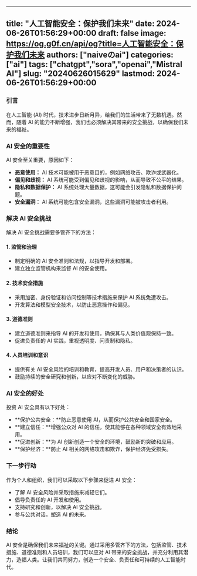 
---
title: "人工智能安全：保护我们未来"
date: 2024-06-26T01:56:29+00:00
draft: false
image: https://og.g0f.cn/api/og?title=人工智能安全：保护我们未来
authors: ["naiveのai"]
categories: ["ai"]
tags: ["chatgpt","sora","openai","Mistral AI"]
slug: "20240626015629"
lastmod: 2024-06-26T01:56:29+00:00
---
### 引言

在人工智能 (AI) 时代，技术进步日新月异，给我们的生活带来了无数机遇。然而，随着 AI 的能力不断增强，我们也必须解决其带来的安全挑战，以确保我们未来的福祉。

### AI 安全的重要性

AI 安全至关重要，原因如下：

- **恶意使用：** AI 技术可能被用于恶意目的，例如网络攻击、欺诈或武器化。
- **偏见和歧视：** AI 系统可能受到偏见和歧视的影响，从而导致不公平的结果。
- **隐私和数据保护：** AI 系统处理大量数据，这可能会引发隐私和数据保护问题。
- **安全漏洞：** AI 系统可能包含安全漏洞，这些漏洞可能被攻击者利用。

### 解决 AI 安全挑战

解决 AI 安全挑战需要多管齐下的方法：

#### 1. 监管和治理

- 制定明确的 AI 安全准则和法规，以指导开发和部署。
- 建立独立监管机构来监督 AI 的安全使用。

#### 2. 技术安全措施

- 采用加密、身份验证和访问控制等技术措施来保护 AI 系统免遭攻击。
- 开发算法和模型安全技术，以防止恶意操作和偏见。

#### 3. 道德准则

- 建立道德准则来指导 AI 的开发和使用，确保其与人类价值观保持一致。
- 促进负责任的 AI 实践，重视透明度、问责制和隐私。

#### 4. 人员培训和意识

- 提供有关 AI 安全风险的培训和教育，提高开发人员、用户和决策者的认识。
- 鼓励持续的安全研究和创新，以应对不断变化的威胁。

### AI 安全的好处

投资 AI 安全具有以下好处：

- **保护公共安全：**防止恶意使用 AI，从而保护公共安全和国家安全。
- **建立信任：**增强公众对 AI 的信任，使其能够在各种领域安全有效地采用。
- **促进创新：**为 AI 创新创造一个安全的环境，鼓励新的突破和应用。
- **保护经济：**防止 AI 相关的网络攻击和欺诈，保护经济免受损失。

### 下一步行动

作为个人和组织，我们可以采取以下步骤来促进 AI 安全：

- 了解 AI 安全风险并采取措施来减轻它们。
- 倡导负责任的 AI 开发和使用。
- 支持研究和创新，以解决 AI 安全挑战。
- 参与公共对话，塑造 AI 的未来。

### 结论

AI 安全是确保我们未来福祉的关键。通过采用多管齐下的方法，包括监管、技术措施、道德准则和人员培训，我们可以应对 AI 带来的安全挑战，并充分利用其潜力，造福人类。让我们共同努力，创造一个安全、负责任和可持续的人工智能时代。